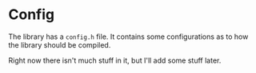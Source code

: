 # Config

The library has a `config.h` file. It contains some configurations as to how
the library should be compiled.

Right now there isn't much stuff in it, but I'll add some stuff later.